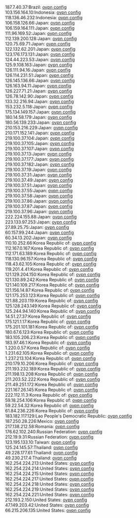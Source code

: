 187.7.40.37:Brazil: [ovpn config](vpn/187_7_40_37.ovpn)  
103.156.164.10:Indonesia: [ovpn config](vpn/103_156_164_10.ovpn)  
118.136.46.232:Indonesia: [ovpn config](vpn/118_136_46_232.ovpn)  
106.158.126.66:Japan: [ovpn config](vpn/106_158_126_66.ovpn)  
106.159.164.111:Japan: [ovpn config](vpn/106_159_164_111.ovpn)  
111.96.169.52:Japan: [ovpn config](vpn/111_96_169_52.ovpn)  
112.139.200.128:Japan: [ovpn config](vpn/112_139_200_128.ovpn)  
120.75.69.71:Japan: [ovpn config](vpn/120_75_69_71.ovpn)  
122.132.62.201:Japan: [ovpn config](vpn/122_132_62_201.ovpn)  
123.176.173.131:Japan: [ovpn config](vpn/123_176_173_131.ovpn)  
124.44.223.53:Japan: [ovpn config](vpn/124_44_223_53.ovpn)  
125.9.108.163:Japan: [ovpn config](vpn/125_9_108_163.ovpn)  
126.111.94.16:Japan: [ovpn config](vpn/126_111_94_16.ovpn)  
126.114.231.51:Japan: [ovpn config](vpn/126_114_231_51.ovpn)  
126.145.136.66:Japan: [ovpn config](vpn/126_145_136_66.ovpn)  
126.163.94.11:Japan: [ovpn config](vpn/126_163_94_11.ovpn)  
126.227.71.21:Japan: [ovpn config](vpn/126_227_71_21.ovpn)  
126.78.142.90:Japan: [ovpn config](vpn/126_78_142_90.ovpn)  
133.32.216.94:Japan: [ovpn config](vpn/133_32_216_94.ovpn)  
153.232.5.118:Japan: [ovpn config](vpn/153_232_5_118.ovpn)  
175.134.149.157:Japan: [ovpn config](vpn/175_134_149_157.ovpn)  
180.14.58.179:Japan: [ovpn config](vpn/180_14_58_179.ovpn)  
180.56.139.233:Japan: [ovpn config](vpn/180_56_139_233.ovpn)  
210.153.216.229:Japan: [ovpn config](vpn/210_153_216_229.ovpn)  
210.171.152.141:Japan: [ovpn config](vpn/210_171_152_141.ovpn)  
219.100.37.104:Japan: [ovpn config](vpn/219_100_37_104.ovpn)  
219.100.37.105:Japan: [ovpn config](vpn/219_100_37_105.ovpn)  
219.100.37.107:Japan: [ovpn config](vpn/219_100_37_107.ovpn)  
219.100.37.13:Japan: [ovpn config](vpn/219_100_37_13.ovpn)  
219.100.37.177:Japan: [ovpn config](vpn/219_100_37_177.ovpn)  
219.100.37.182:Japan: [ovpn config](vpn/219_100_37_182.ovpn)  
219.100.37.19:Japan: [ovpn config](vpn/219_100_37_19.ovpn)  
219.100.37.31:Japan: [ovpn config](vpn/219_100_37_31.ovpn)  
219.100.37.49:Japan: [ovpn config](vpn/219_100_37_49.ovpn)  
219.100.37.51:Japan: [ovpn config](vpn/219_100_37_51.ovpn)  
219.100.37.55:Japan: [ovpn config](vpn/219_100_37_55.ovpn)  
219.100.37.58:Japan: [ovpn config](vpn/219_100_37_58.ovpn)  
219.100.37.86:Japan: [ovpn config](vpn/219_100_37_86.ovpn)  
219.100.37.87:Japan: [ovpn config](vpn/219_100_37_87.ovpn)  
219.100.37.96:Japan: [ovpn config](vpn/219_100_37_96.ovpn)  
222.224.155.88:Japan: [ovpn config](vpn/222_224_155_88.ovpn)  
223.133.97.253:Japan: [ovpn config](vpn/223_133_97_253.ovpn)  
27.89.25.75:Japan: [ovpn config](vpn/27_89_25_75.ovpn)  
60.157.99.244:Japan: [ovpn config](vpn/60_157_99_244.ovpn)  
60.34.13.202:Japan: [ovpn config](vpn/60_34_13_202.ovpn)  
110.10.252.66:Korea Republic of: [ovpn config](vpn/110_10_252_66.ovpn)  
112.167.0.167:Korea Republic of: [ovpn config](vpn/112_167_0_167.ovpn)  
112.171.63.189:Korea Republic of: [ovpn config](vpn/112_171_63_189.ovpn)  
118.130.96.157:Korea Republic of: [ovpn config](vpn/118_130_96_157.ovpn)  
118.43.62.105:Korea Republic of: [ovpn config](vpn/118_43_62_105.ovpn)  
119.201.4.41:Korea Republic of: [ovpn config](vpn/119_201_4_41.ovpn)  
121.129.204.150:Korea Republic of: [ovpn config](vpn/121_129_204_150.ovpn)  
121.130.89.242:Korea Republic of: [ovpn config](vpn/121_130_89_242.ovpn)  
121.140.109.217:Korea Republic of: [ovpn config](vpn/121_140_109_217.ovpn)  
121.156.14.87:Korea Republic of: [ovpn config](vpn/121_156_14_87.ovpn)  
121.175.253.123:Korea Republic of: [ovpn config](vpn/121_175_253_123.ovpn)  
121.88.203.119:Korea Republic of: [ovpn config](vpn/121_88_203_119.ovpn)  
125.128.243.149:Korea Republic of: [ovpn config](vpn/125_128_243_149.ovpn)  
125.244.94.140:Korea Republic of: [ovpn config](vpn/125_244_94_140.ovpn)  
14.51.27.37:Korea Republic of: [ovpn config](vpn/14_51_27_37.ovpn)  
175.121.1.17:Korea Republic of: [ovpn config](vpn/175_121_1_17.ovpn)  
175.201.101.181:Korea Republic of: [ovpn config](vpn/175_201_101_181.ovpn)  
180.67.6.123:Korea Republic of: [ovpn config](vpn/180_67_6_123.ovpn)  
183.105.206.23:Korea Republic of: [ovpn config](vpn/183_105_206_23.ovpn)  
183.97.46.1:Korea Republic of: [ovpn config](vpn/183_97_46_1.ovpn)  
1.220.0.57:Korea Republic of: [ovpn config](vpn/1_220_0_57.ovpn)  
1.231.62.105:Korea Republic of: [ovpn config](vpn/1_231_62_105.ovpn)  
1.237.213.104:Korea Republic of: [ovpn config](vpn/1_237_213_104.ovpn)  
210.179.10.206:Korea Republic of: [ovpn config](vpn/210_179_10_206.ovpn)  
211.193.232.189:Korea Republic of: [ovpn config](vpn/211_193_232_189.ovpn)  
211.198.13.208:Korea Republic of: [ovpn config](vpn/211_198_13_208.ovpn)  
211.203.52.222:Korea Republic of: [ovpn config](vpn/211_203_52_222.ovpn)  
211.49.251.172:Korea Republic of: [ovpn config](vpn/211_49_251_172.ovpn)  
221.167.26.145:Korea Republic of: [ovpn config](vpn/221_167_26_145.ovpn)  
222.112.11.3:Korea Republic of: [ovpn config](vpn/222_112_11_3.ovpn)  
59.18.254.106:Korea Republic of: [ovpn config](vpn/59_18_254_106.ovpn)  
59.22.54.32:Korea Republic of: [ovpn config](vpn/59_22_54_32.ovpn)  
61.84.236.226:Korea Republic of: [ovpn config](vpn/61_84_236_226.ovpn)  
183.182.117.129:Lao People's Democratic Republic: [ovpn config](vpn/183_182_117_129.ovpn)  
187.250.28.226:Mexico: [ovpn config](vpn/187_250_28_226.ovpn)  
217.138.212.58:Romania: [ovpn config](vpn/217_138_212_58.ovpn)  
176.62.102.240:Russian Federation: [ovpn config](vpn/176_62_102_240.ovpn)  
212.19.9.31:Russian Federation: [ovpn config](vpn/212_19_9_31.ovpn)  
123.195.133.10:Taiwan: [ovpn config](vpn/123_195_133_10.ovpn)  
125.24.145.57:Thailand: [ovpn config](vpn/125_24_145_57.ovpn)  
49.228.177.61:Thailand: [ovpn config](vpn/49_228_177_61.ovpn)  
49.230.217.4:Thailand: [ovpn config](vpn/49_230_217_4.ovpn)  
162.254.224.213:United States: [ovpn config](vpn/162_254_224_213.ovpn)  
162.254.224.214:United States: [ovpn config](vpn/162_254_224_214.ovpn)  
162.254.224.215:United States: [ovpn config](vpn/162_254_224_215.ovpn)  
162.254.224.217:United States: [ovpn config](vpn/162_254_224_217.ovpn)  
162.254.224.218:United States: [ovpn config](vpn/162_254_224_218.ovpn)  
162.254.224.219:United States: [ovpn config](vpn/162_254_224_219.ovpn)  
162.254.224.221:United States: [ovpn config](vpn/162_254_224_221.ovpn)  
212.193.2.150:United States: [ovpn config](vpn/212_193_2_150.ovpn)  
47.149.203.42:United States: [ovpn config](vpn/47_149_203_42.ovpn)  
66.215.206.135:United States: [ovpn config](vpn/66_215_206_135.ovpn)  
